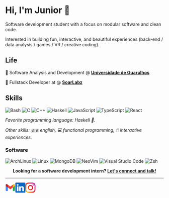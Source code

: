 # Hi, I'm Junior :wave:

Software development student with
a focus on modular software and clean code.

Interested in building fun, interactive, and beautiful experiences
(back-end / data analysis / games / VR / creative coding).

## Life

:space_invader: Software Analysis and Development @ [**Universidade de Guarulhos**](ung)

:space_invader: Fullstack Developer at @ [**SoarLabz**](sl)

[42tm]: https://github.com/42tm

## Skills

![Bash](https://img.shilds.io/badge/Bash-4EAA25?logo=gnubash&logoColor=white&style=for-the-badge)
![C](https://img.shields.io/badge/C-A8B9CC?logo=c&logoColor=white&style=for-the-badge)
![C++](https://img.shields.io/badge/C++-00599C?logo=cplusplus&logoColor=white&style=for-the-badge)
![Haskell](https://img.shields.io/badge/Haskell-5E5086?style=for-the-badge&logo=haskell&logoColor=white)
![JavaScript](https://img.shields.io/badge/JavaScript-F7DF1E?logo=javascript&logoColor=white&style=for-the-badge)
![TypeScript](https://img.shields.io/badge/TypeScript-3178C6?logo=typescript&logoColor=white&style=for-the-badge)
![React](https://img.shields.io/badge/React-61DAFB?logo=react&logoColor=black&style=for-the-badge)

_Favorite programming language: Haskell :crystal_ball:._

_Other skills: :uk: english, :computer: functional programming, :computer_mouse: interactive experiences._

### Software

![ArchLinux](https://img.shields.io/badge/Arch_Linux-1793D1?logo=arch-linux&logoColor=white&style=for-the-badge)
![Linux](https://img.shields.io/badge/Linux-FCC624?logo=Linux&logoColor=black&style=for-the-badge)
![MongoDB](https://img.shields.io/badge/MongoDB-47A248?logo=mongodb&logoColor=white&style=for-the-badge)
![NeoVim](https://img.shields.io/badge/NeoVim-57A143?logo=neovim&logoColor=white&style=for-the-badge)
![Visual Studio Code](https://img.shields.io/badge/VSCode-007ACC?logo=visualstudiocode&logoColor=white&style=for-the-badge)
![Zsh](https://img.shields.io/badge/Zsh-f15a24?style=for-the-badge)

<p align="center">
    <b>Looking for a software development intern?
        <a href="https://www.linkedin.com/in/carlos-junior-7">Let's connect and talk!</a>
    </b>
</p>

---

<a href="mailto:carlos.eduardoabjr28@gmail.com">
    <img height="32" align="left" alt="Mail" src="img/gmail.png" />
</a>

<a href="https://linkedin.com/in/carlos-junior-7">
    <img height="32" align="left" alt="LinkedIn" src="img/linkedin.png" />
</a>

<a href="https://instagram.com/jnioor.7">
    <img height="32" align="left" alt="Instagram" src="img/instagram.png" />
</a>

